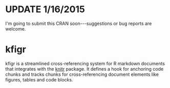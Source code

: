 UPDATE 1/16/2015
================

I'm going to submit this CRAN soon---suggestions or bug reports are welcome.

kfigr
=====

kfigr is a streamlined cross-referencing system for R markdown documents that 
integrates with the [knitr](https://github.com/yihui/knitr) package. It defines 
a hook for anchoring code chunks and tracks chunks for cross-referencing document 
elements like figures, tables and code blocks.
